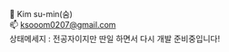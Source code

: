 👋 Kim su-min(숨)  
📫 ksooom0207@gmail.com  
상태메세지 : 전공자이지만 딴일 하면서 다시 개발 준비중입니다!  

<!---
ksoom0207/ksoom0207 is a ✨ special ✨ repository because its `README.md` (this file) appears on your GitHub profile.
You can click the Preview link to take a look at your changes.
--->
